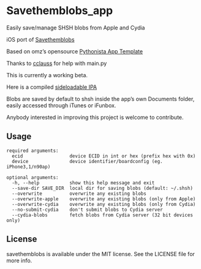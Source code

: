 # Savethemblobs_app


Easily save/manage SHSH blobs from Apple and Cydia


iOS port of [Savethemblobs](https://www.github.com/iApeiron/savethemblobs)

Based on omz’s opensource [Pythonista App Template](https://github.com/omz/PythonistaAppTemplate)

Thanks to [cclauss](https://github.com/cclauss) for help with main.py

This is currently a working beta.

Here is a compiled [sideloadable IPA](http://www.mediafire.com/file/laio3ud311xxghc/Savethemblobs.ipa)

Blobs are saved by default to shsh inside the app’s own Documents folder, easily accessed through iTunes or iFunbox.

Anybody interested in improving this project is welcome to contribute.

## Usage

	required arguments:
	  ecid                 device ECID in int or hex (prefix hex with 0x)
	  device               device identifier/boardconfig (eg. iPhone3,1/n90ap)

	optional arguments:
	  -h, --help           show this help message and exit
	  --save-dir SAVE_DIR  local dir for saving blobs (default: ~/.shsh)
	  --overwrite          overwrite any existing blobs
	  --overwrite-apple    overwrite any existing blobs (only from Apple)
	  --overwrite-cydia    overwrite any existing blobs (only from Cydia)
	  --no-submit-cydia    don't submit blobs to Cydia server
	  --cydia-blobs        fetch blobs from Cydia server (32 bit devices only)


## License

savethemblobs is available under the MIT license. See the LICENSE file for more info.
